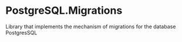# PostgreSQL.Migrations
Library that implements the mechanism of migrations for the database PostgresSQL
